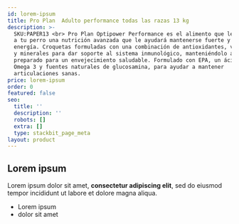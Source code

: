 ```yaml
---
id: lorem-ipsum
title: Pro Plan  Adulto performance todas las razas 13 kg
description: >-
  SKU:PAPER13 <br> Pro Plan Optipower Performance es el alimento que le brindará
  a tu perro una nutrición avanzada que le ayudará mantenerse fuerte y lleno de
  energía. Croquetas formuladas con una combinación de antioxidantes, vitaminas
  y minerales para dar soporte al sistema inmunológico, manteniéndolo activo y
  preparado para un envejecimiento saludable. Formulado con EPA, un ácido graso
  Omega 3 y fuentes naturales de glucosamina, para ayudar a mantener
  articulaciones sanas.
price: lorem-ipsum
order: 0
featured: false
seo:
  title: ''
  description: ''
  robots: []
  extra: []
  type: stackbit_page_meta
layout: product
---
```

## Lorem ipsum

Lorem ipsum dolor sit amet, **consectetur adipiscing elit**, sed do eiusmod tempor incididunt ut labore et dolore magna aliqua.

- Lorem ipsum
- dolor sit amet